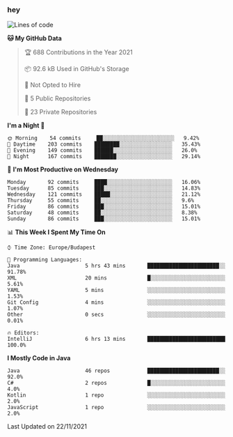 ### hey

<!--START_SECTION:waka-->
![Lines of code](https://img.shields.io/badge/From%20Hello%20World%20I%27ve%20Written-468582%20lines%20of%20code-blue)

**🐱 My GitHub Data** 

> 🏆 688 Contributions in the Year 2021
 > 
> 📦 92.6 kB Used in GitHub's Storage 
 > 
> 🚫 Not Opted to Hire
 > 
> 📜 5 Public Repositories 
 > 
> 🔑 23 Private Repositories  
 > 
**I'm a Night 🦉** 

```text
🌞 Morning    54 commits     ██░░░░░░░░░░░░░░░░░░░░░░░   9.42% 
🌆 Daytime    203 commits    ████████░░░░░░░░░░░░░░░░░   35.43% 
🌃 Evening    149 commits    ██████░░░░░░░░░░░░░░░░░░░   26.0% 
🌙 Night      167 commits    ███████░░░░░░░░░░░░░░░░░░   29.14%

```
📅 **I'm Most Productive on Wednesday** 

```text
Monday       92 commits     ████░░░░░░░░░░░░░░░░░░░░░   16.06% 
Tuesday      85 commits     ███░░░░░░░░░░░░░░░░░░░░░░   14.83% 
Wednesday    121 commits    █████░░░░░░░░░░░░░░░░░░░░   21.12% 
Thursday     55 commits     ██░░░░░░░░░░░░░░░░░░░░░░░   9.6% 
Friday       86 commits     ███░░░░░░░░░░░░░░░░░░░░░░   15.01% 
Saturday     48 commits     ██░░░░░░░░░░░░░░░░░░░░░░░   8.38% 
Sunday       86 commits     ███░░░░░░░░░░░░░░░░░░░░░░   15.01%

```


📊 **This Week I Spent My Time On** 

```text
⌚︎ Time Zone: Europe/Budapest

💬 Programming Languages: 
Java                     5 hrs 43 mins       ███████████████████████░░   91.78% 
XML                      20 mins             █░░░░░░░░░░░░░░░░░░░░░░░░   5.61% 
YAML                     5 mins              ░░░░░░░░░░░░░░░░░░░░░░░░░   1.53% 
Git Config               4 mins              ░░░░░░░░░░░░░░░░░░░░░░░░░   1.07% 
Other                    0 secs              ░░░░░░░░░░░░░░░░░░░░░░░░░   0.01%

🔥 Editors: 
IntelliJ                 6 hrs 13 mins       █████████████████████████   100.0%

```

**I Mostly Code in Java** 

```text
Java                     46 repos            ███████████████████████░░   92.0% 
C#                       2 repos             █░░░░░░░░░░░░░░░░░░░░░░░░   4.0% 
Kotlin                   1 repo              ░░░░░░░░░░░░░░░░░░░░░░░░░   2.0% 
JavaScript               1 repo              ░░░░░░░░░░░░░░░░░░░░░░░░░   2.0%

```



 Last Updated on 22/11/2021
<!--END_SECTION:waka-->
